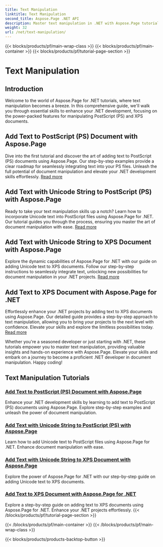 ```yaml
---
title: Text Manipulation
linktitle: Text Manipulation
second_title: Aspose.Page .NET API
description: Master text manipulation in .NET with Aspose.Page tutorials. Learn to add Unicode text to PostScript and XPS documents. Elevate your document manipulation skills.
weight: 32
url: /net/text-manipulation/
---
```


{{< blocks/products/pf/main-wrap-class >}}
{{< blocks/products/pf/main-container >}}
{{< blocks/products/pf/tutorial-page-section >}}

# Text Manipulation



## Introduction

Welcome to the world of Aspose.Page for .NET tutorials, where text manipulation becomes a breeze. In this comprehensive guide, we'll walk you through essential skills to enhance your .NET development, focusing on the power-packed features for manipulating PostScript (PS) and XPS documents.

## Add Text to PostScript (PS) Document with Aspose.Page

Dive into the first tutorial and discover the art of adding text to PostScript (PS) documents using Aspose.Page. Our step-by-step examples provide a clear roadmap for seamlessly integrating text into your PS files. Unleash the full potential of document manipulation and elevate your .NET development skills effortlessly. [Read more](./add-text-to-postscript-ps-document/)

## Add Text with Unicode String to PostScript (PS) with Aspose.Page

Ready to take your text manipulation skills up a notch? Learn how to incorporate Unicode text into PostScript files using Aspose.Page for .NET. Our tutorial guides you through the process, ensuring you master the art of document manipulation with ease. [Read more](./add-text-with-unicode-string-to-postscript-ps/)

## Add Text with Unicode String to XPS Document with Aspose.Page

Explore the dynamic capabilities of Aspose.Page for .NET with our guide on adding Unicode text to XPS documents. Follow our step-by-step instructions to seamlessly integrate text, unlocking new possibilities for document manipulation in your .NET projects. [Read more](./add-text-with-unicode-string-to-xps-document/)

## Add Text to XPS Document with Aspose.Page for .NET

Effortlessly enhance your .NET projects by adding text to XPS documents using Aspose.Page. Our detailed guide provides a step-by-step approach to text manipulation, allowing you to bring your projects to the next level with confidence. Elevate your skills and explore the limitless possibilities today. [Read more](./add-text-to-xps-document/)

Whether you're a seasoned developer or just starting with .NET, these tutorials empower you to master text manipulation, providing valuable insights and hands-on experience with Aspose.Page. Elevate your skills and embark on a journey to become a proficient .NET developer in document manipulation. Happy coding!
## Text Manipulation Tutorials
### [Add Text to PostScript (PS) Document with Aspose.Page](./add-text-to-postscript-ps-document/)
Enhance your .NET development skills by learning to add text to PostScript (PS) documents using Aspose.Page. Explore step-by-step examples and unleash the power of document manipulation.
### [Add Text with Unicode String to PostScript (PS) with Aspose.Page](./add-text-with-unicode-string-to-postscript-ps/)
Learn how to add Unicode text to PostScript files using Aspose.Page for .NET. Enhance document manipulation with ease.
### [Add Text with Unicode String to XPS Document with Aspose.Page](./add-text-with-unicode-string-to-xps-document/)
Explore the power of Aspose.Page for .NET with our step-by-step guide on adding Unicode text to XPS documents.
### [Add Text to XPS Document with Aspose.Page for .NET](./add-text-to-xps-document/)
Explore a step-by-step guide on adding text to XPS documents using Aspose.Page for .NET. Enhance your .NET projects effortlessly.
{{< /blocks/products/pf/tutorial-page-section >}}

{{< /blocks/products/pf/main-container >}}
{{< /blocks/products/pf/main-wrap-class >}}

{{< blocks/products/products-backtop-button >}}
